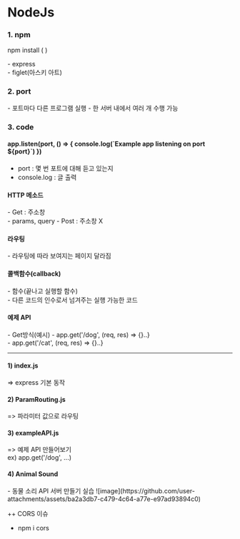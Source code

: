 # NodeJs
<h3> 1. npm </h3>
<p> npm install (      ) </p>
- express <br>
- figlet(아스키 아트)

<h3> 2. port </h3>
- 포트마다 다른 프로그램 실행
- 한 서버 내에서 여러 개 수행 가능

<h3> 3. code </h3>
<h4> app.listen(port, () => {
    console.log(`Example app listening on port ${port}`)
})</h4>

- port : 몇 번 포트에 대해 듣고 있는지
- console.log : 글 출력

<h4> HTTP 메소드 </h4>
- Get : 주소창 <br>
    - params, query
- Post : 주소창 X <br>

<h4> 라우팅 </h4>
- 라우팅에 따라 보여지는 페이지 달라짐

<h4> 콜백함수(callback) </h4>
- 함수(끝나고 실행할 함수) <br>
- 다른 코드의 인수로서 넘겨주는 실행 가능한 코드

<h4> 예제 API </h4>
- Get방식(예시)
    - app.get('/dog', (req, res) => {}..} <br>
    - app.get('/cat', (req, res) => {}..} <br>


<hr>
<h4>1) index.js </h4>
=> express 기본 동작 

<h4>2) ParamRouting.js </h4>
=> 파라미터 값으로 라우팅

<h4>3) exampleAPI.js </h4>
=> 예제 API 만들어보기 <br>
ex) app.get('/dog', ...)

<h4>4) Animal Sound </h4>
- 동물 소리 API 서버 만들기 실습
![image](https://github.com/user-attachments/assets/ba2a3db7-c479-4c64-a77e-e97ad93894c0)

++ CORS 이슈
- npm i cors

